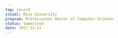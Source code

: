 ```yaml
---
tag: record
school: Rice University
program: Professional Master of Computer Science
status: Submitted
date: 2017-12-11
---
```

